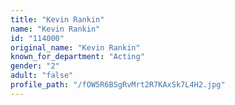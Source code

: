 ```yaml
---
title: "Kevin Rankin"
name: "Kevin Rankin"
id: "114000"
original_name: "Kevin Rankin"
known_for_department: "Acting"
gender: "2"
adult: "false"
profile_path: "/fOW5R6BSgRvMrt2R7KAxSk7L4H2.jpg"
---
```

